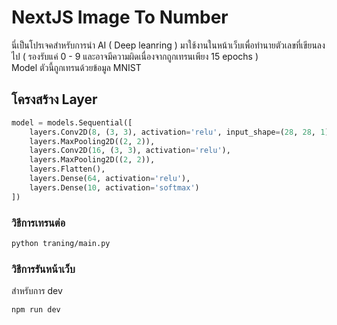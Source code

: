 # NextJS Image To Number

นี่เป็นโปรเจคสำหรับการนำ AI ( Deep leanring ) มาใช้งานในหน้าเว็บเพื่อทำนายตัวเลขที่เขียนลงไป ( รองรับแค่ 0 - 9 และอาจมีความผิดเนื่องจากถูกเทรนเพียง 15 epochs ) <br>
Model ตัวนี้ถูกเทรนด้วยข้อมูล MNIST <br>

## โครงสร้าง Layer
```py
model = models.Sequential([
    layers.Conv2D(8, (3, 3), activation='relu', input_shape=(28, 28, 1)),
    layers.MaxPooling2D((2, 2)),
    layers.Conv2D(16, (3, 3), activation='relu'),
    layers.MaxPooling2D((2, 2)),
    layers.Flatten(),
    layers.Dense(64, activation='relu'),
    layers.Dense(10, activation='softmax')
])
```

### วิธีการเทรนต่อ
```bash
python traning/main.py
```

### วิธีการรันหน้าเว็บ
สำหรับการ dev
```bash
npm run dev
```

